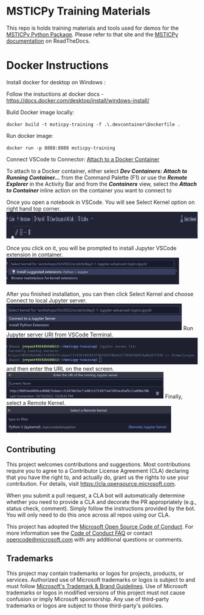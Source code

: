 # MSTICPy Training Materials

This repo is holds training materials and tools used for demos for the
[MSTICPy Python Package](https://github.com/microsoft/msticpy).
Please refer to that site and the [MSTICPy documentation](https://msticpy.readthedocs.io/) on
ReadTheDocs.


# Docker Instructions

Install docker for desktop on Windows : 

Follow the instuctions at docker docs - https://docs.docker.com/desktop/install/windows-install/

Build Docker image locally:

`docker build -t msticpy-training -f .\.devcontainer\Dockerfile .`

Run docker image:

`docker run -p 8888:8888 msticpy-training`

Connect VSCode to Connector: [Attach to a Docker Container](https://code.visualstudio.com/docs/remote/attach-container)

To attach to a Docker container, either select ***Dev Containers: Attach to Running Container...*** from the Command Palette (F1) or use the ***Remote Explorer*** in the Activity Bar and from the ***Containers*** view, select the ***Attach to Container*** inline action on the container you want to connect to

Once you open a notebook in VSCode. You will see Select Kernel option on right hand top corner.
<img src="./workshops/Oct2022/media/Docker-01-Select-kernel.png"
alt="Docker Select Kernel"
title="Docker Select Kernel" height="70" />

Once you click on it, you will be prompted to install Jupyter VSCode extension in container.
<img src="./workshops/Oct2022/media/Docker-02-Install-VSCode-Extension.png"
alt="Install VSCode extension"
title="Install VSCode extension" height="70" />

After you finished installation, you can then click Select Kernel and choose Connect to local Jupyter server.
<img src="./workshops/Oct2022/media/Docker-03-Connect-to-Jupyter.png"
alt="Connect to Jupyter"
title="Connect to Jupyter" height="70" />
Run Jupyter server URI from VSCode Terminal.
<img src="./workshops/Oct2022/media/Docker-04-Retrieve-Server-URL.png"
alt="Retrieve Server URL"
title="Retrieve Server URL" height="70" />
and then enter the URL on the next screen.
<img src="./workshops/Oct2022/media/Docker-05-Enter-URI.png"
alt="Enter URI"
title="Enter URI" height="70" />
Finally, select a Remote Kernel.
<img src="./workshops/Oct2022/media/Docker-06-Remote-Kernel.png"
alt="Remote Kernel"
title="Remote Kernel" height="70" />

## Contributing

This project welcomes contributions and suggestions.  Most contributions require you to agree to a
Contributor License Agreement (CLA) declaring that you have the right to, and actually do, grant us
the rights to use your contribution. For details, visit https://cla.opensource.microsoft.com.

When you submit a pull request, a CLA bot will automatically determine whether you need to provide
a CLA and decorate the PR appropriately (e.g., status check, comment). Simply follow the instructions
provided by the bot. You will only need to do this once across all repos using our CLA.

This project has adopted the [Microsoft Open Source Code of Conduct](https://opensource.microsoft.com/codeofconduct/).
For more information see the [Code of Conduct FAQ](https://opensource.microsoft.com/codeofconduct/faq/) or
contact [opencode@microsoft.com](mailto:opencode@microsoft.com) with any additional questions or comments.

## Trademarks

This project may contain trademarks or logos for projects, products, or services. Authorized use of Microsoft
trademarks or logos is subject to and must follow
[Microsoft's Trademark & Brand Guidelines](https://www.microsoft.com/en-us/legal/intellectualproperty/trademarks/usage/general).
Use of Microsoft trademarks or logos in modified versions of this project must not cause confusion or imply Microsoft sponsorship.
Any use of third-party trademarks or logos are subject to those third-party's policies.

